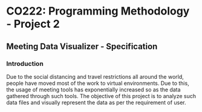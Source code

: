 # CO222: Programming Methodology - Project 2
## Meeting Data Visualizer - Specification

### Introduction
Due to the social distancing and travel restrictions all around the world, people have moved most of the work to virtual environments. Due to this, the usage of meeting tools has exponentially increased so as the data gathered through such tools. The objective of this project is to analyze such data files and visually represent the data as per the requirement of user.

